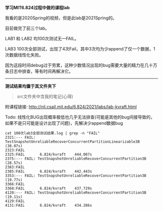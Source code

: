 **学习MIT6.824过程中做的课程lab**

我看的是2020Spring的视频，但是此lab是2021Spring的。

目前做完了前三个lab。

LAB1 和 LAB2 均100次测试无一FAIL。

LAB3 100次全部测试，出现了4次Fail，其中3次均为少append了仅一个数据，1次数据线性化失败。

因为这段时间debug过于劳累，这种少数情况出现的bug需要大量的精力在几十万条日志中排查，等有时间再解决它。

****

**测试结果均置于其文件夹下**

> src文件夹中含我的笔记(心得)



附课程链接: http://nil.csail.mit.edu/6.824/2021/labs/lab-kvraft.html



Todo: 线性化BUG出现概率极低也几乎无法排查(可能是其他的bug间接导致的，如果不是只可能是设计出现了问题)，先解决少append数据bug



```shell
cat 100次lab3全部测试结果.log | grep -n "FAIL"
2321:--- FAIL: TestSnapshotUnreliableRecoverConcurrentPartitionLinearizable3B (38.07s)
2323:FAIL
2325:FAIL       6.824/kvraft    444.007s
2375:--- FAIL: TestSnapshotUnreliableRecoverConcurrentPartition3B (28.57s)
2383:FAIL
2385:FAIL       6.824/kvraft    442.443s
3353:--- FAIL: TestSnapshotUnreliableRecoverConcurrentPartition3B (19.77s)
3366:FAIL
3368:FAIL       6.824/kvraft    437.729s
4120:--- FAIL: TestSnapshotUnreliableRecoverConcurrentPartition3B (19.11s)
4129:FAIL
4131:FAIL       6.824/kvraft    434.286s
```

